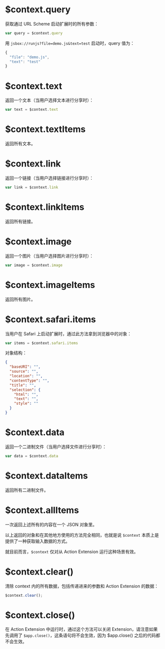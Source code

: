 # $context.query

获取通过 URL Scheme 启动扩展时的所有参数：

```js
var query = $context.query
```

用 `jsbox://runjs?file=demo.js&text=test` 启动时，query 值为：

```js
{
  "file": "demo.js",
  "text": "test"
}
```

# $context.text

返回一个文本（当用户选择文本进行分享时）：

```js
var text = $context.text
```

# $context.textItems

返回所有文本。

# $context.link

返回一个链接（当用户选择链接进行分享时）：

```js
var link = $context.link
```

# $context.linkItems

返回所有链接。

# $context.image

返回一个图片（当用户选择图片进行分享时）：

```js
var image = $context.image
```

# $context.imageItems

返回所有图片。

# $context.safari.items

当用户在 Safari 上启动扩展时，通过此方法拿到浏览器中的对象：

```js
var items = $context.safari.items
```

对象结构：

```json
{
  "baseURI": "",
  "source": "",
  "location": "",
  "contentType": "",
  "title": "",
  "selection": {
    "html": "",
    "text": "",
    "style": ""
  }
}
```

# $context.data

返回一个二进制文件（当用户选择文件进行分享时）：

```js
var data = $context.data
```

# $context.dataItems

返回所有二进制文件。

# $context.allItems

一次返回上述所有的内容在一个 JSON 对象里。

以上返回的对象和在其他地方使用的方法完全相同，也就是说 `$context` 本质上是提供了一种获取输入数据的方式。

就目前而言，`$context` 仅对从 Action Extension 运行这种场景有效。

# $context.clear()

清除 context 内的所有数据，包括传递进来的参数和 Action Extension 的数据：

```js
$context.clear();
```

# $context.close()

在 Action Extension 中运行时，通过这个方法可以关闭 Extension，请注意如果先调用了 `$app.close()`，这条语句将不会生效，因为 $app.close() 之后的代码都不会生效。
